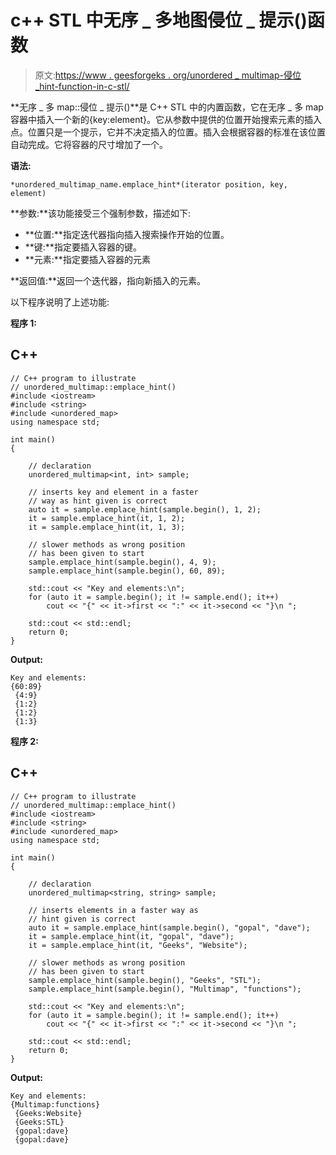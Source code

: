 # c++ STL 中无序 _ 多地图侵位 _ 提示()函数

> 原文:[https://www . geesforgeks . org/unordered _ multimap-侵位 _hint-function-in-c-stl/](https://www.geeksforgeeks.org/unordered_multimap-emplace_hint-function-in-c-stl/)

**无序 _ 多 map::侵位 _ 提示()**是 C++ STL 中的内置函数，它在无序 _ 多 map 容器中插入一个新的{key:element}。它从参数中提供的位置开始搜索元素的插入点。位置只是一个提示，它并不决定插入的位置。插入会根据容器的标准在该位置自动完成。它将容器的尺寸增加了一个。

**语法:**

```
*unordered_multimap_name.emplace_hint*(iterator position, key, element)
```

**参数:**该功能接受三个强制参数，描述如下:

*   **位置:**指定迭代器指向插入搜索操作开始的位置。
*   **键:**指定要插入容器的键。
*   **元素:**指定要插入容器的元素

**返回值:**返回一个迭代器，指向新插入的元素。

以下程序说明了上述功能:

**程序 1:**

## C++

```
// C++ program to illustrate
// unordered_multimap::emplace_hint()
#include <iostream>
#include <string>
#include <unordered_map>
using namespace std;

int main()
{

    // declaration
    unordered_multimap<int, int> sample;

    // inserts key and element in a faster
    // way as hint given is correct
    auto it = sample.emplace_hint(sample.begin(), 1, 2);
    it = sample.emplace_hint(it, 1, 2);
    it = sample.emplace_hint(it, 1, 3);

    // slower methods as wrong position
    // has been given to start
    sample.emplace_hint(sample.begin(), 4, 9);
    sample.emplace_hint(sample.begin(), 60, 89);

    std::cout << "Key and elements:\n";
    for (auto it = sample.begin(); it != sample.end(); it++)
        cout << "{" << it->first << ":" << it->second << "}\n ";

    std::cout << std::endl;
    return 0;
}
```

**Output:** 

```
Key and elements:
{60:89}
 {4:9}
 {1:2}
 {1:2}
 {1:3}
```

**程序 2:**

## C++

```
// C++ program to illustrate
// unordered_multimap::emplace_hint()
#include <iostream>
#include <string>
#include <unordered_map>
using namespace std;

int main()
{

    // declaration
    unordered_multimap<string, string> sample;

    // inserts elements in a faster way as
    // hint given is correct
    auto it = sample.emplace_hint(sample.begin(), "gopal", "dave");
    it = sample.emplace_hint(it, "gopal", "dave");
    it = sample.emplace_hint(it, "Geeks", "Website");

    // slower methods as wrong position
    // has been given to start
    sample.emplace_hint(sample.begin(), "Geeks", "STL");
    sample.emplace_hint(sample.begin(), "Multimap", "functions");

    std::cout << "Key and elements:\n";
    for (auto it = sample.begin(); it != sample.end(); it++)
        cout << "{" << it->first << ":" << it->second << "}\n ";

    std::cout << std::endl;
    return 0;
}
```

**Output:** 

```
Key and elements:
{Multimap:functions}
 {Geeks:Website}
 {Geeks:STL}
 {gopal:dave}
 {gopal:dave}
```